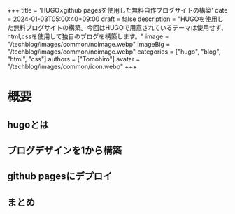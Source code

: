 +++
title = 'HUGO×github pagesを使用した無料自作ブログサイトの構築'
date = 2024-01-03T05:00:40+09:00
draft = false
description = "HUGOを使用した無料ブログサイトの構築。今回はHUGOで用意されているテーマは使用せず、html,cssを使用して独自のブログを構築します。"
image = "/techblog/images/common/noimage.webp"
imageBig = "/techblog/images/common/noimage.webp"
categories = ["hugo", "blog", "html", "css"]
authors = ["Tomohiro"]
avatar = "/techblog/images/common/icon.webp"
+++

# 概要

## hugoとは

## ブログデザインを1から構築

## github pagesにデプロイ

## まとめ
